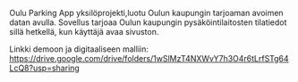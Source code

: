 Oulu Parking App yksilöprojekti,luotu Oulun kaupungin tarjoaman avoimen datan avulla.
Sovellus tarjoaa Oulun kaupungin pysäköintilaitosten tilatiedot sillä hetkellä, kun käyttäjä avaa sivuston. 

Linkki demoon ja digitaaliseen malliin: https://drive.google.com/drive/folders/1wSlMzT4NXWvY7h3O4r6tLrfSTg64LcQ8?usp=sharing
